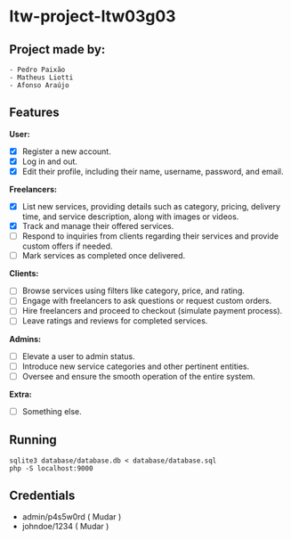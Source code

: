 # ltw-project-ltw03g03

## Project made by:

    - Pedro Paixão
    - Matheus Liotti
    - Afonso Araújo

## Features

**User:**
- [x] Register a new account.
- [x] Log in and out.
- [x] Edit their profile, including their name, username, password, and email.

**Freelancers:**
- [x] List new services, providing details such as category, pricing, delivery time, and service description, along with images or videos.
- [x] Track and manage their offered services.
- [ ] Respond to inquiries from clients regarding their services and provide custom offers if needed.
- [ ] Mark services as completed once delivered.

**Clients:**
- [ ] Browse services using filters like category, price, and rating.
- [ ] Engage with freelancers to ask questions or request custom orders.
- [ ] Hire freelancers and proceed to checkout (simulate payment process).
- [ ] Leave ratings and reviews for completed services.

**Admins:**
- [ ] Elevate a user to admin status.
- [ ] Introduce new service categories and other pertinent entities.
- [ ] Oversee and ensure the smooth operation of the entire system.

**Extra:**
- [ ] Something else.

## Running

    sqlite3 database/database.db < database/database.sql
    php -S localhost:9000

## Credentials

- admin/p4s5w0rd ( Mudar )
- johndoe/1234 ( Mudar )